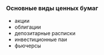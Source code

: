 ### Основные виды ценных бумаг
- акции
- облигации
- депозитарные расписки
- инвестиционные паи
- фьючерсы
